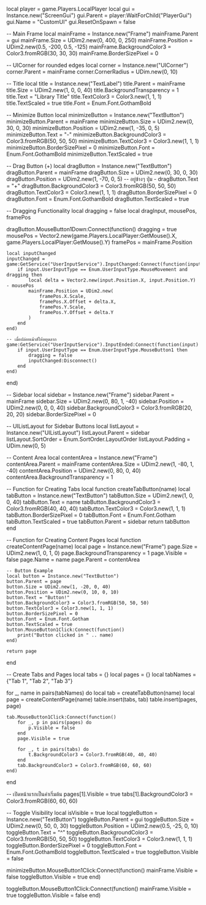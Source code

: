 local player = game.Players.LocalPlayer
local gui = Instance.new("ScreenGui")
gui.Parent = player:WaitForChild("PlayerGui")
gui.Name = "CustomUI"
gui.ResetOnSpawn = false

-- Main Frame
local mainFrame = Instance.new("Frame")
mainFrame.Parent = gui
mainFrame.Size = UDim2.new(0, 400, 0, 250)
mainFrame.Position = UDim2.new(0.5, -200, 0.5, -125)
mainFrame.BackgroundColor3 = Color3.fromRGB(30, 30, 30)
mainFrame.BorderSizePixel = 0

-- UICorner for rounded edges
local corner = Instance.new("UICorner")
corner.Parent = mainFrame
corner.CornerRadius = UDim.new(0, 10)

-- Title
local title = Instance.new("TextLabel")
title.Parent = mainFrame
title.Size = UDim2.new(1, 0, 0, 40)
title.BackgroundTransparency = 1
title.Text = "Library Title"
title.TextColor3 = Color3.new(1, 1, 1)
title.TextScaled = true
title.Font = Enum.Font.GothamBold

-- Minimize Button
local minimizeButton = Instance.new("TextButton")
minimizeButton.Parent = mainFrame
minimizeButton.Size = UDim2.new(0, 30, 0, 30)
minimizeButton.Position = UDim2.new(1, -35, 0, 5)
minimizeButton.Text = "-"
minimizeButton.BackgroundColor3 = Color3.fromRGB(50, 50, 50)
minimizeButton.TextColor3 = Color3.new(1, 1, 1)
minimizeButton.BorderSizePixel = 0
minimizeButton.Font = Enum.Font.GothamBold
minimizeButton.TextScaled = true

-- Drag Button (+)
local dragButton = Instance.new("TextButton")
dragButton.Parent = mainFrame
dragButton.Size = UDim2.new(0, 30, 0, 30)
dragButton.Position = UDim2.new(1, -70, 0, 5) -- อยู่ข้างๆ ปุ่ม -
dragButton.Text = "+"
dragButton.BackgroundColor3 = Color3.fromRGB(50, 50, 50)
dragButton.TextColor3 = Color3.new(1, 1, 1)
dragButton.BorderSizePixel = 0
dragButton.Font = Enum.Font.GothamBold
dragButton.TextScaled = true

-- Dragging Functionality
local dragging = false
local dragInput, mousePos, framePos

dragButton.MouseButton1Down:Connect(function()
    dragging = true
    mousePos = Vector2.new(game.Players.LocalPlayer:GetMouse().X, game.Players.LocalPlayer:GetMouse().Y)
    framePos = mainFrame.Position

    local inputChanged
    inputChanged = game:GetService("UserInputService").InputChanged:Connect(function(input)
        if input.UserInputType == Enum.UserInputType.MouseMovement and dragging then
            local delta = Vector2.new(input.Position.X, input.Position.Y) - mousePos
            mainFrame.Position = UDim2.new(
                framePos.X.Scale,
                framePos.X.Offset + delta.X,
                framePos.Y.Scale,
                framePos.Y.Offset + delta.Y
            )
        end
    end)

    -- เมื่อปล่อยเม้าส์ให้หยุดลาก
    game:GetService("UserInputService").InputEnded:Connect(function(input)
        if input.UserInputType == Enum.UserInputType.MouseButton1 then
            dragging = false
            inputChanged:Disconnect()
        end
    end)
end)

-- Sidebar
local sidebar = Instance.new("Frame")
sidebar.Parent = mainFrame
sidebar.Size = UDim2.new(0, 80, 1, -40)
sidebar.Position = UDim2.new(0, 0, 0, 40)
sidebar.BackgroundColor3 = Color3.fromRGB(20, 20, 20)
sidebar.BorderSizePixel = 0

-- UIListLayout for Sidebar Buttons
local listLayout = Instance.new("UIListLayout")
listLayout.Parent = sidebar
listLayout.SortOrder = Enum.SortOrder.LayoutOrder
listLayout.Padding = UDim.new(0, 5)

-- Content Area
local contentArea = Instance.new("Frame")
contentArea.Parent = mainFrame
contentArea.Size = UDim2.new(1, -80, 1, -40)
contentArea.Position = UDim2.new(0, 80, 0, 40)
contentArea.BackgroundTransparency = 1

-- Function for Creating Tabs
local function createTabButton(name)
    local tabButton = Instance.new("TextButton")
    tabButton.Size = UDim2.new(1, 0, 0, 40)
    tabButton.Text = name
    tabButton.BackgroundColor3 = Color3.fromRGB(40, 40, 40)
    tabButton.TextColor3 = Color3.new(1, 1, 1)
    tabButton.BorderSizePixel = 0
    tabButton.Font = Enum.Font.Gotham
    tabButton.TextScaled = true
    tabButton.Parent = sidebar
    return tabButton
end

-- Function for Creating Content Pages
local function createContentPage(name)
    local page = Instance.new("Frame")
    page.Size = UDim2.new(1, 0, 1, 0)
    page.BackgroundTransparency = 1
    page.Visible = false
    page.Name = name
    page.Parent = contentArea
    
    -- Button Example
    local button = Instance.new("TextButton")
    button.Parent = page
    button.Size = UDim2.new(1, -20, 0, 40)
    button.Position = UDim2.new(0, 10, 0, 10)
    button.Text = "Button!"
    button.BackgroundColor3 = Color3.fromRGB(50, 50, 50)
    button.TextColor3 = Color3.new(1, 1, 1)
    button.BorderSizePixel = 0
    button.Font = Enum.Font.Gotham
    button.TextScaled = true
    button.MouseButton1Click:Connect(function()
        print("Button clicked in " .. name)
    end)
    
    return page
end

-- Create Tabs and Pages
local tabs = {}
local pages = {}
local tabNames = {"Tab 1", "Tab 2", "Tab 3"}

for _, name in pairs(tabNames) do
    local tab = createTabButton(name)
    local page = createContentPage(name)
    table.insert(tabs, tab)
    table.insert(pages, page)
    
    tab.MouseButton1Click:Connect(function()
        for _, p in pairs(pages) do
            p.Visible = false
        end
        page.Visible = true
        
        for _, t in pairs(tabs) do
            t.BackgroundColor3 = Color3.fromRGB(40, 40, 40)
        end
        tab.BackgroundColor3 = Color3.fromRGB(60, 60, 60)
    end)
end

-- เปิดหน้าแรกเป็นค่าเริ่มต้น
pages[1].Visible = true
tabs[1].BackgroundColor3 = Color3.fromRGB(60, 60, 60)

-- Toggle Visibility
local isVisible = true
local toggleButton = Instance.new("TextButton")
toggleButton.Parent = gui
toggleButton.Size = UDim2.new(0, 50, 0, 30)
toggleButton.Position = UDim2.new(0.5, -25, 0, 10)
toggleButton.Text = "^"
toggleButton.BackgroundColor3 = Color3.fromRGB(50, 50, 50)
toggleButton.TextColor3 = Color3.new(1, 1, 1)
toggleButton.BorderSizePixel = 0
toggleButton.Font = Enum.Font.GothamBold
toggleButton.TextScaled = true
toggleButton.Visible = false

minimizeButton.MouseButton1Click:Connect(function()
    mainFrame.Visible = false
    toggleButton.Visible = true
end)

toggleButton.MouseButton1Click:Connect(function()
    mainFrame.Visible = true
    toggleButton.Visible = false
end)
